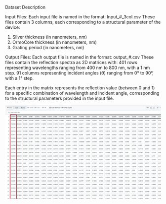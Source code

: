 Dataset Description

Input Files:
Each input file is named in the format: Input_#_3col.csv
These files contain 3 columns, each corresponding to a structural parameter of the device:
1. Silver thickness (in nanometers, nm)
2. OrmoCore thickness (in nanometers, nm)
3. Grating period (in nanometers, nm)


Output Files:
Each output file is named in the format: output_#.csv
These files contain the reflection spectra as 2D matrices with:
401 rows representing wavelengths ranging from 400 nm to 800 nm, with a 1 nm step.
91 columns representing incident angles (θ) ranging from 0° to 90°, with a 1° step.

Each entry in the matrix represents the reflection value (between 0 and 1) for a specific combination of wavelength and incident angle, corresponding to the structural parameters provided in the input file.

![Alt text](https://github.com/ShahrzadDG/Inverse-Design-of-Hybrid-Waveguide-Grating/blob/main/Data_samples/output_example.PNG?raw=true)

